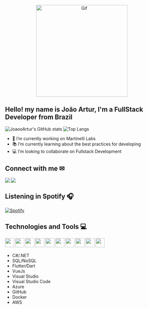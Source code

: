 [linkedin]: https://www.linkedin.com/in/jo%C3%A3o-artur-ramos-belli-4a4076201/
[gmail]: mailto:joao.arturramosbelli@gmail.com?subject=GitHub

<p align="center">
  <img width="300" src="https://developers.giphy.com/branch/master/static/api-c99e353f761d318322c853c03ebcf21b.gif" alt="Gif">
</p>

## Hello! my name is João Artur, I'm a FullStack Developer from Brazil

![JoaooArtur's GitHub stats](https://github-readme-stats.vercel.app/api?username=joaooartur&show_icons=true&theme=dark&hide_border=true&bg_color=161b22)
![Top Langs](https://github-readme-stats.vercel.app/api/top-langs/?username=matheustambosi&layout=compact&theme=dark&langs_count=10&hide_border=true&bg_color=161b22)

- 🏢 I’m currently working on Martinelli Labs
- 📚 I’m currently learning about the best practices for developing
- 💻 I’m looking to collaborate on Fullstack Development

## Connect with me ✉

[<img align="left" src="https://img.shields.io/badge/LinkedIn-0077B5?style=for-the-badge&logo=linkedin&logoColor=white"/>][linkedin]
[<img align="left" src="https://img.shields.io/badge/Gmail-D14836?style=for-the-badge&logo=gmail&logoColor=white"/>][gmail]
</br>

## Listening in Spotify 🎧

[![Spotify](https://joaooartur.vercel.app/api/spotify)](https://open.spotify.com/user/JoaooArtur)

## Technologies and Tools 💻

<img align="left" width="30px" src="https://img.icons8.com/color/48/000000/c-sharp-logo.png"/>
<img align="left" width="30px" src="https://img.icons8.com/external-wanicon-lineal-color-wanicon/64/000000/external-sql-server-big-data-wanicon-lineal-color-wanicon.png" />
<img align="left" width="30px" src="https://img.icons8.com/material-outlined/24/000000/flutter.png" />
<img align="left" width="30px" src="https://img.icons8.com/windows/32/000000/vuejs.png" />
<img align="left" width="30px" src="https://img.icons8.com/color/48/000000/visual-studio.png" />
<img align="left" width="30px" src="https://img.icons8.com/color/48/000000/visual-studio-code-2019.png" />
<img align="left" width="30px" src="https://img.icons8.com/fluency/48/000000/azure-1.png" />
<img align="left" width="30px" src="https://img.icons8.com/ios/50/000000/github--v2.png" />
<img align="left" width="30px" src="https://img.icons8.com/color/48/000000/docker.png" />
<img align="left" width="30px" src="https://img.icons8.com/color/48/000000/amazon-web-services.png" />
<br />
<br />

- C#/.NET 
- SQL/NoSQL
- Flutter/Dart
- VueJs
- Visual Studio
- Visual Studio Code
- Azure
- GitHub
- Docker
- AWS
